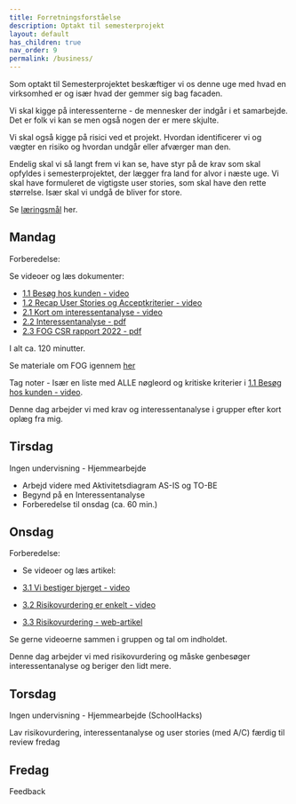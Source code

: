 ```yaml
---
title: Forretningsforståelse
description: Optakt til semesterprojekt
layout: default
has_children: true
nav_order: 9
permalink: /business/
---
```


Som optakt til Semesterprojektet beskæftiger vi os denne uge med hvad en virksomhed er og især hvad der gemmer sig bag facaden.

Vi skal kigge på interessenterne - de mennesker der indgår i et samarbejde. Det er folk vi kan se men også nogen der er mere skjulte.

Vi skal også kigge på risici ved et projekt. Hvordan identificerer vi og vægter en risiko og hvordan undgår eller afværger man den.

Endelig skal vi så langt frem vi kan se, have styr på de krav som skal opfyldes i semesterprojektet, der lægger fra land for alvor i næste uge. Vi skal have formuleret de vigtigste user stories, som skal have den rette størrelse. Især skal vi undgå de bliver for store.

Se [læringsmål](./laeringsmaal.md) her.

## Mandag

Forberedelse:

Se videoer og læs dokumenter:

- [1.1 Besøg hos kunden - video](https://cphbusiness.cloud.panopto.eu/Panopto/Pages/Viewer.aspx?id=41de9cde-b343-48b4-bd3d-ad1701664bf4)
- [1.2 Recap User Stories og Acceptkriterier - video](https://www.linkedin.com/learning/becoming-a-product-manager-a-complete-guide/user-stories-and-acceptance-criteria?autoplay=true&resume=false&u=57077785)
- [2.1 Kort om interessentanalyse - video](https://youtu.be/8PDwTuuvhBw)
- [2.2 Interessentanalyse - pdf](./docs/2.2%20Interessentanalyse.pdf)
- [2.3 FOG CSR rapport 2022 - pdf](./docs/2.3.%20FOG%20CSR_2022.pdf)

I alt ca. 120 minutter.

Se materiale om FOG igennem [her](https://cphbusiness.mrooms.net/mod/book/view.php?id=654353&chapterid=33086)

Tag noter - Især en liste med ALLE nøgleord og kritiske kriterier i [1.1 Besøg hos kunden - video](https://cphbusiness.cloud.panopto.eu/Panopto/Pages/Viewer.aspx?id=41de9cde-b343-48b4-bd3d-ad1701664bf4).

Denne dag arbejder vi med krav og interessentanalyse i grupper efter kort oplæg fra mig.

## Tirsdag

Ingen undervisning - Hjemmearbejde

- Arbejd videre med Aktivitetsdiagram AS-IS og TO-BE
- Begynd på en Interessentanalyse
- Forberedelse til onsdag (ca. 60 min.)

## Onsdag

Forberedelse:

- Se videoer og læs artikel:

- [3.1 Vi bestiger bjerget - video](https://www.youtube.com/watch?v=MTdFkPTTnsA)
- [3.2 Risikovurdering er enkelt - video](https://www.youtube.com/watch?v=BLAEuVSAlVM)
- [3.3 Risikovurdering - web-artikel](https://altomledelse.dk/risikoanalyse/)

Se gerne videoerne sammen i gruppen og tal om indholdet.

Denne dag arbejder vi med risikovurdering og måske genbesøger interessentanalyse og beriger den lidt mere.

## Torsdag

Ingen undervisning - Hjemmearbejde (SchoolHacks)

Lav risikovurdering, interessentanalyse og user stories (med A/C) færdig til review fredag

## Fredag

Feedback
